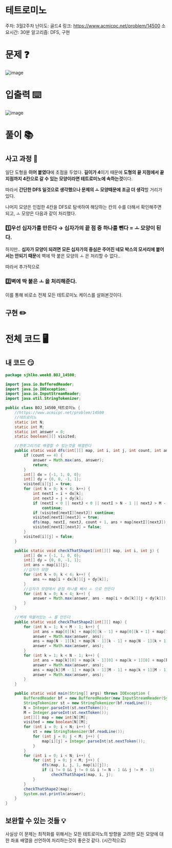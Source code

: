 # 테트로미노

주차: 3월2주차
난이도: 골드4
링크: https://www.acmicpc.net/problem/14500
소요시간: 30분
알고리즘: DFS, 구현

# 문제 ❓

![image](https://github.com/BE-Archive/Algorithm-Study/assets/76868151/40302b83-058f-4884-8e0c-57b80c485a87)
# 입출력 ⌨️

![image](https://github.com/BE-Archive/Algorithm-Study/assets/76868151/401f69bb-4b04-48d9-8629-b04b0c1b7046)
# 풀이 📚

## 사고 과정 🤔

일단 도형을 **이어 붙였다**에 초점을 두었다. **길이가 4**이기 때문에 **도형의 끝 지점에서 끝 지점까지 4칸으로 갈 수 있는 모양이라면 테트로미노에 속하는것**이다.

따라서 **간단한 DFS 일것으로 생각했으나 문제의 ㅗ 모양때문에 조금 더 생각**할 거리가 있다.

나머지 모양은 인접한 4칸을 DFS로 탐색하여 해당하는 칸의 수를 더해서 확인해주면 되고, ㅗ 모양은 다음과 같이 처리했다.

### 1️⃣우선 십자가를 만든다 → 십자가의 끝 점 중 하나를 뺀다 = ㅗ 모양이 된다.

하지만.. **십자가 모양이 되려면 모든 십자가의 중심은 주어진 네모 박스의 모서리에 붙어서는 안되기 때문**에 벽에 딱 붙은 모양의 ㅗ 은 처리할 수 없다..

따라서 추가적으로

### 2️⃣벽에 딱 붙은 ㅗ 을 처리해준다.

이를 통해 비로소 전체 모든 테트로미노 케이스를 살펴본것이다.

## 구현 ✏️

# 전체 코드 🖥️

## 내 코드 😏

```java
package sjhlko.week8.BOJ_14500;

import java.io.BufferedReader;
import java.io.IOException;
import java.io.InputStreamReader;
import java.util.StringTokenizer;

public class BOJ_14500_테트로미노 {
    //https://www.acmicpc.net/problem/14500
    //테트로미노
    static int N;
    static int M;
    static int answer = 0;
    static boolean[][] visited;

    //한붓그리기로 해결할 수 있는것을 해결한다
    public static void dfs(int[][] map, int i, int j, int count, int ans) {
        if (count == 4) {
            answer = Math.max(ans, answer);
            return;
        }
        int[] dx = {-1, 1, 0, 0};
        int[] dy = {0, 0, -1, 1};
        visited[i][j] = true;
        for (int k = 0; k < 4; k++) {
            int nextI = i + dx[k];
            int nextJ = j + dy[k];
            if (nextI < 0 || nextJ < 0 || nextI > N - 1 || nextJ > M - 1)
                continue;
            if (visited[nextI][nextJ]) continue;
            visited[nextI][nextJ] = true;
            dfs(map, nextI, nextJ, count + 1, ans + map[nextI][nextJ]);
            visited[nextI][nextJ] = false;
        }
        visited[i][j] = false;
    }

    public static void checkThatShape1(int[][] map, int i, int j) {
        int[] dx = {-1, 1, 0, 0};
        int[] dy = {0, 0, -1, 1};
        int ans = map[i][j];
        //십자가 모양
        for (int k = 0; k < 4; k++) {
            ans += map[i + dx[k]][j + dy[k]];
        }
        //십자가 모양에서 끝점 하나를 빼서 ㅗ 으로 만든다
        for (int k = 0; k < 4; k++) {
            answer = Math.max(answer, ans - map[i + dx[k]][j + dy[k]]);
        }
    }

    //벽에 딱붙어있는 ㅗ 를 만든다
    public static void checkThatShape2(int[][] map) {
        for (int k = 1; k < M - 1; k++) {
            int ans = map[0][k] + map[0][k - 1] + map[0][k + 1] + map[1][k];
            answer = Math.max(answer, ans);
            ans = map[N - 1][k] + map[N - 1][k - 1] + map[N - 1][k + 1] + map[N - 2][k];
            answer = Math.max(answer, ans);
        }
        for (int k = 1; k < N - 1; k++) {
            int ans = map[k][0] + map[k - 1][0] + map[k + 1][0] + map[k][1];
            answer = Math.max(answer, ans);
            ans = map[k][M - 1] + map[k - 1][M - 1] + map[k + 1][M - 1] + map[k][M - 2];
            answer = Math.max(answer, ans);
        }
    }

    public static void main(String[] args) throws IOException {
        BufferedReader bf = new BufferedReader(new InputStreamReader(System.in));
        StringTokenizer st = new StringTokenizer(bf.readLine());
        N = Integer.parseInt(st.nextToken());
        M = Integer.parseInt(st.nextToken());
        int[][] map = new int[N][M];
        visited = new boolean[N][M];
        for (int i = 0; i < N; i++) {
            st = new StringTokenizer(bf.readLine());
            for (int j = 0; j < M; j++) {
                map[i][j] = Integer.parseInt(st.nextToken());
            }
        }
        for (int i = 0; i < N; i++) {
            for (int j = 0; j < M; j++) {
                dfs(map, i, j, 1, map[i][j]);
                if (i != 0 && j != 0 && i != N - 1 && j != M - 1)
                    checkThatShape1(map, i, j);
            }
        }
        checkThatShape2(map);
        System.out.println(answer);
    }
}
```

## 보완할 수 있는 것들 💡

사실상 이 문제는 최적화를 위해서는 모든 테트로미노의 방향을 고려한 모든 모양에 대한 좌표 배열을 선언하여 처리하는것이 좋은것 같다. (시간적으로)